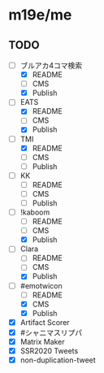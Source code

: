 # m19e/me

## TODO

- [ ] ブルアカ4コマ検索
  - [x] README
  - [ ] CMS
  - [x] Publish
- [ ] EATS
  - [x] README
  - [ ] CMS
  - [x] Publish
- [ ] TMI
  - [x] README
  - [ ] CMS
  - [ ] Publish
- [ ] KK
  - [ ] README
  - [ ] CMS
  - [ ] Publish
- [ ] !kaboom
  - [ ] README
  - [ ] CMS
  - [x] Publish
- [ ] Clara
  - [ ] README
  - [ ] CMS
  - [x] Publish
- [ ] #emotwicon
  - [ ] README
  - [x] CMS
  - [x] Publish
- [x] Artifact Scorer
- [x] #シャニマスリプパ
- [x] Matrix Maker
- [x] SSR2020 Tweets
- [x] non-duplication-tweet
